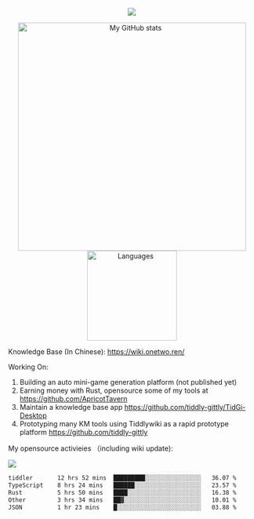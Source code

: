 <a href="https://github.com/linonetwo">
    <p align="center">
        <img src="https://github-profile-trophy.vercel.app/?username=linonetwo&column=7&theme=onedark"/>
    </p>
</a>
<a align="center" href="https://github.com/linonetwo">
  <p align="center">
    <img src="https://github-readme-stats.vercel.app/api?username=linonetwo&show_icons=true&count_private=true" alt="My GitHub stats" width="465"/>
    <img src="https://github-readme-stats.vercel.app/api/top-langs/?username=linonetwo&layout=compact&langs_count=10" alt="Languages" height="183">
  </p>
</a>

Knowledge Base (In Chinese): https://wiki.onetwo.ren/

Working On: 

1. Building an auto mini-game generation platform (not published yet)
1. Earning money with Rust, opensource some of my tools at https://github.com/ApricotTavern
1. Maintain a knowledge base app https://github.com/tiddly-gittly/TidGi-Desktop
1. Prototyping many KM tools using Tiddlywiki as a rapid prototype platform https://github.com/tiddly-gittly

My opensource activieies （including wiki update):

![](https://visitor-badge.glitch.me/badge?page_id=linonetwo.linonetwo)

<!--START_SECTION:waka-->

```txt
tiddler       12 hrs 52 mins  █████████░░░░░░░░░░░░░░░░   36.07 %
TypeScript    8 hrs 24 mins   ██████░░░░░░░░░░░░░░░░░░░   23.57 %
Rust          5 hrs 50 mins   ████░░░░░░░░░░░░░░░░░░░░░   16.38 %
Other         3 hrs 34 mins   ██▓░░░░░░░░░░░░░░░░░░░░░░   10.01 %
JSON          1 hr 23 mins    █░░░░░░░░░░░░░░░░░░░░░░░░   03.88 %
```

<!--END_SECTION:waka-->
